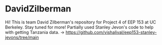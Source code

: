 # DavidZilberman
Hi! This is team David Zilberman's repository for Project 4 of EEP 153 at UC Berkeley. Stay tuned for more!
Partially used Stanley Jevon's code to help with getting Tanzania data. -> https://github.com/vishalival/eep153-stanley-jevons/tree/main
